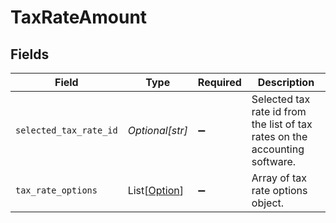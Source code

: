 # TaxRateAmount


## Fields

| Field                                                                       | Type                                                                        | Required                                                                    | Description                                                                 |
| --------------------------------------------------------------------------- | --------------------------------------------------------------------------- | --------------------------------------------------------------------------- | --------------------------------------------------------------------------- |
| `selected_tax_rate_id`                                                      | *Optional[str]*                                                             | :heavy_minus_sign:                                                          | Selected tax rate id from the list of tax rates on the accounting software. |
| `tax_rate_options`                                                          | List[[Option](../../models/shared/option.md)]                               | :heavy_minus_sign:                                                          | Array of tax rate options object.                                           |